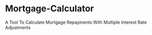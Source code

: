 # Mortgage-Calculator
A Tool To Calculate Mortgage Repayments With Multiple Interest Rate Adjustments
